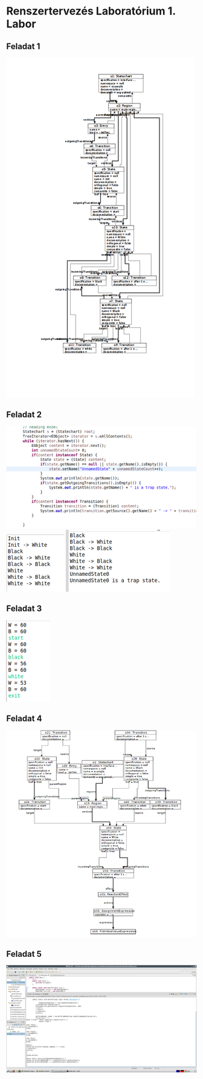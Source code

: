 # Renszertervezés Laboratórium 1. Labor

## Feladat 1

![](f1.png)

## Feladat 2

![](f2_2.png)
![](f2.png)
![](f2_3.png)

## Feladat 3

![](f3.png)

## Feladat 4

![](f4.png)

## Feladat 5

![](f5.png)


